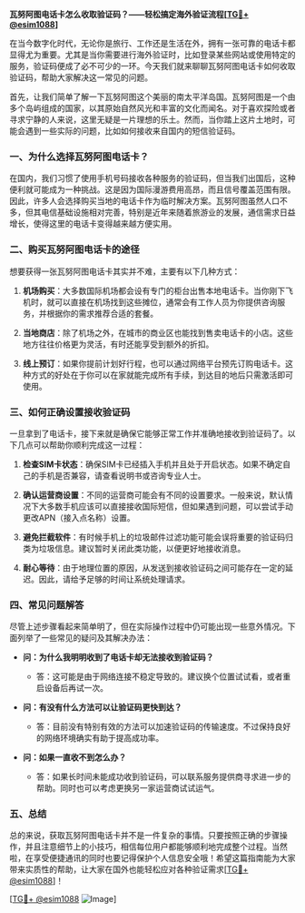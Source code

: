 **瓦努阿图电话卡怎么收取验证码？——轻松搞定海外验证流程[[TG💪+ @esim1088](https://t.me/s/esim1088)]**

在当今数字化时代，无论你是旅行、工作还是生活在外，拥有一张可靠的电话卡都显得尤为重要。尤其是当你需要进行海外验证时，比如登录某些网站或使用特定的服务，验证码便成了必不可少的一环。今天我们就来聊聊瓦努阿图电话卡如何收取验证码，帮助大家解决这一常见的问题。

首先，让我们简单了解一下瓦努阿图这个美丽的南太平洋岛国。瓦努阿图是一个由多个岛屿组成的国家，以其原始自然风光和丰富的文化而闻名。对于喜欢探险或者寻求宁静的人来说，这里无疑是一片理想的乐土。然而，当你踏上这片土地时，可能会遇到一些实际的问题，比如如何接收来自国内的短信验证码。

### 一、为什么选择瓦努阿图电话卡？

在国内，我们习惯了使用手机号码接收各种服务的验证码，但当我们出国后，这种便利就可能成为一种挑战。这是因为国际漫游费用高昂，而且信号覆盖范围有限。因此，许多人会选择购买当地的电话卡作为临时解决方案。瓦努阿图虽然人口不多，但其电信基础设施相对完善，特别是近年来随着旅游业的发展，通信需求日益增长，使得这里的电话卡变得越来越方便实用。

### 二、购买瓦努阿图电话卡的途径

想要获得一张瓦努阿图电话卡其实并不难，主要有以下几种方式：

1. **机场购买**：大多数国际机场都会设有专门的柜台出售本地电话卡。当你刚下飞机时，就可以直接在机场找到这些摊位，通常会有工作人员为你提供咨询服务，并根据你的需求推荐合适的套餐。
   
2. **当地商店**：除了机场之外，在城市的商业区也能找到售卖电话卡的小店。这些地方往往价格更为灵活，有时还能享受到额外的折扣。

3. **线上预订**：如果你提前计划好行程，也可以通过网络平台预先订购电话卡。这种方式的好处在于你可以在家就能完成所有手续，到达目的地后只需激活即可使用。

### 三、如何正确设置接收验证码

一旦拿到了电话卡，接下来就是确保它能够正常工作并准确地接收到验证码了。以下几点可以帮助你顺利完成这一过程：

1. **检查SIM卡状态**：确保SIM卡已经插入手机并且处于开启状态。如果不确定自己的手机是否兼容，请查看说明书或咨询专业人士。

2. **确认运营商设置**：不同的运营商可能会有不同的设置要求。一般来说，默认情况下大多数手机应该可以直接接收国际短信，但如果遇到问题，可以尝试手动更改APN（接入点名称）设置。

3. **避免拦截软件**：有时候手机上的垃圾邮件过滤功能可能会误将重要的验证码归类为垃圾信息。建议暂时关闭此类功能，以便更好地接收消息。

4. **耐心等待**：由于地理位置的原因，从发送到接收验证码之间可能存在一定的延迟。因此，请给予足够的时间让系统处理请求。

### 四、常见问题解答

尽管上述步骤看起来简单明了，但在实际操作过程中仍可能出现一些意外情况。下面列举了一些常见的疑问及其解决办法：

- **问：为什么我明明收到了电话卡却无法接收到验证码？**
  - 答：这可能是由于网络连接不稳定导致的。建议换个位置试试看，或者重启设备后再试一次。

- **问：有没有什么方法可以让验证码更快到达？**
  - 答：目前没有特别有效的方法可以加速验证码的传输速度。不过保持良好的网络环境确实有助于提高成功率。

- **问：如果一直收不到怎么办？**
  - 答：如果长时间未能成功收到验证码，可以联系服务提供商寻求进一步的帮助。同时也可以考虑更换另一家运营商试试运气。

### 五、总结

总的来说，获取瓦努阿图电话卡并不是一件复杂的事情。只要按照正确的步骤操作，并且注意细节上的小技巧，相信每位用户都能够顺利地完成整个过程。当然啦，在享受便捷通讯的同时也要记得保护个人信息安全哦！希望这篇指南能为大家带来实质性的帮助，让大家在国外也能轻松应对各种验证需求[[TG💪+ @esim1088](https://t.me/s/esim1088)]！

[[TG💪+ @esim1088](https://t.me/s/esim1088) ![Image](https://i.postimg.cc/4NQfJmqS/Snipaste-2025-05-13-00-14-12.png)]